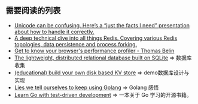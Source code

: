 ## 需要阅读的列表

- [Unicode can be confusing. Here’s a “just the facts I need” presentation about how to handle it correctly.](https://nedbatchelder.com/text/unipain.html)
- [A deep technical dive into all things Redis. Covering various Redis topologies, data persistence and process forking.](https://architecturenotes.co/redis/)
- [Get to know your browser's performance profiler - Thomas Belin](https://blog.atomrc.dev/p/js-performance-profiling/)
- [The lightweight, distributed relational database built on SQLite](https://github.com/rqlite/rqlite) => 数据库收集
- [(educational) build your own disk based KV store](https://github.com/avinassh/py-caskdb) => demo数据库设计与实现
- [Lies we tell ourselves to keep using Golang](https://fasterthanli.me/articles/lies-we-tell-ourselves-to-keep-using-golang) => Golang 感悟
- [Learn Go with test-driven development](https://github.com/quii/learn-go-with-tests) => 一本关于 Go 学习的开源书籍。